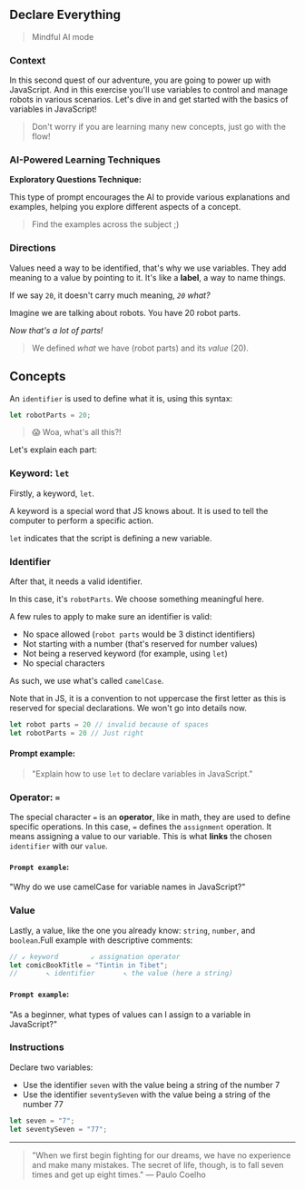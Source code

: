 ## Declare Everything

>Mindful AI mode

### Context

In this second quest of our adventure, you are going to power up with JavaScript. And in this exercise you'll use variables to control and manage robots in various scenarios. Let's dive in and get started with the basics of variables in JavaScript!

> Don't worry if you are learning many new concepts, just go with the flow!

### AI-Powered Learning Techniques

**Exploratory Questions Technique:**

This type of prompt encourages the AI to provide various explanations and examples, helping you explore different aspects of a concept.

> Find the examples across the subject ;)

### Directions

Values need a way to be identified, that's why we use variables. They add meaning to a value by pointing to it. It's like a **label**, a way to name things.

If we say `20`, it doesn't carry much meaning, _`20` what?_

Imagine we are talking about robots. You have 20 robot parts.

_Now that's a lot of parts!_

> We defined _what_ we have (robot parts) and its _value_ (20).

## Concepts

An `identifier` is used to define what it is, using this syntax:

```js
let robotParts = 20;
```

> 😱 Woa, what's all this?!

Let's explain each part:

### Keyword: `let`

Firstly, a keyword, `let`.

A keyword is a special word that JS knows about. It is used to tell the computer to perform a specific action.

`let` indicates that the script is defining a new variable.

### Identifier

After that, it needs a valid identifier.

In this case, it's `robotParts`. We choose something meaningful here.

A few rules to apply to make sure an identifier is valid:

- No space allowed (`robot parts` would be 3 distinct identifiers)
- Not starting with a number (that's reserved for number values)
- Not being a reserved keyword (for example, using `let`)
- No special characters

As such, we use what's called `camelCase`.

Note that in JS, it is a convention to not uppercase the first letter as this is reserved for special declarations. We won't go into details now.

```js
let robot parts = 20 // invalid because of spaces
let robotParts = 20 // Just right
```

#### **Prompt example**:

> "Explain how to use `let` to declare variables in JavaScript."

### Operator: `=`

The special character `=` is an **operator**, like in math, they are used to define specific operations. In this case, `=` defines the `assignment` operation. It means assigning a value to our variable. This is what **links** the chosen `identifier` with our `value`.

#### **`Prompt example`**:

"Why do we use camelCase for variable names in JavaScript?"

### Value

Lastly, a value, like the one you already know: `string`, `number`, and `boolean`.Full example with descriptive comments:

```js
// ↙ keyword        ↙ assignation operator
let comicBookTitle = "Tintin in Tibet";
//       ↖ identifier       ↖ the value (here a string)
```

#### **`Prompt example`**:

"As a beginner, what types of values can I assign to a variable in JavaScript?"

### Instructions

Declare two variables:

- Use the identifier `seven` with the value being a string of the number 7
- Use the identifier `seventySeven` with the value being a string of the number 77

```js
let seven = "7";
let seventySeven = "77";
```

---

> "When we first begin fighting for our dreams, we have no experience and make many mistakes. The secret of life, though, is to fall seven times and get up eight times." ― Paulo Coelho
